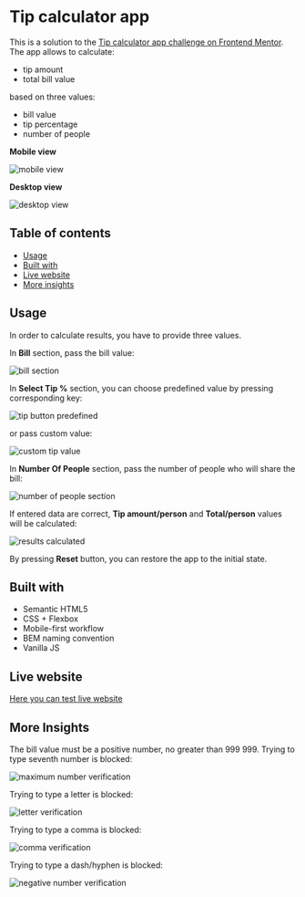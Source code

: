 # Tip calculator app

This is a solution to the [Tip calculator app challenge on Frontend Mentor](https://www.frontendmentor.io/challenges/tip-calculator-app-ugJNGbJUX). The app allows to calculate:
+ tip amount
+ total bill value

based on three values:

+ bill value
+ tip percentage
+ number of people

**Mobile view**

![mobile view](/docs/general-view-mobile.png)



**Desktop view**

![desktop view](/docs/general-view-desktop.png)

## Table of contents

- [Usage](#usage)
- [Built with](#built-with)
- [Live website](#live-website)
- [More insights](#more-insights)



## Usage

In order to calculate results, you have to provide three values.


In **Bill** section, pass the bill value:

![bill section](docs/bill/bill.png)


In **Select Tip %** section, you can choose predefined value by pressing corresponding key:

![tip button predefined](/docs/tip-percentage/tip-percentage-button-predefined.png)

or pass custom value:

![custom tip value](/docs/tip-percentage/tip-percentage-custom-value.png)

In **Number Of People** section, pass the number of people who will share the bill:

![number of people section](docs/number-of-people/number-of-people.png)


If entered data are correct, **Tip amount/person** and **Total/person** values will be calculated:

![results calculated](docs/results/results.png)

By pressing **Reset** button, you can restore the app to the initial state.

## Built with

- Semantic HTML5
- CSS + Flexbox
- Mobile-first workflow
- BEM naming convention
- Vanilla JS

## Live website

[Here you can test live website](https://aviation4.github.io/Tip-calculator/)


## More Insights



The bill value must be a positive number, no greater than 999 999. Trying to type seventh number is blocked:

![maximum number verification](/docs/bill/bill-max-number.png)

Trying to type a letter is blocked:

![letter verification](/docs/bill/bill-letter.png)

Trying to type a comma is blocked:

![comma verification](/docs/bill/bill-period.png)

Trying to type a dash/hyphen is blocked:

![negative number verification](/docs/bill/bill-negative.png)
